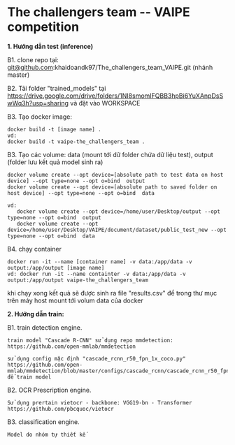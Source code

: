 # The challengers team -- VAIPE competition

**1. Hướng dẫn test (inference)**

B1. clone repo tại: git@github.com:khaidoandk97/The_challengers_team_VAIPE.git (nhánh master)

B2. Tải folder "trained_models" tại https://drive.google.com/drive/folders/1NI8smomIFQBB3hpBi6YuXAnpDsSwWq3h?usp=sharing và đặt vào WORKSPACE

B3. Tạo docker image:

    docker build -t [image name] .
    vd: 
    docker build -t vaipe-the_challengers_team .
    
B3. Tạo các volume: data (mount tới dữ folder chứa dữ liệu test), output (folder lưu kết quả model sinh ra) 

    docker volume create --opt device=[absolute path to test data on host device] --opt type=none --opt o=bind  output
    docker volume create --opt device=[absolute path to saved folder on host device] --opt type=none --opt o=bind  data

    vd:
       docker volume create --opt device=/home/user/Desktop/output --opt type=none --opt o=bind  output
       docker volume create --opt device=/home/user/Desktop/VAIPE/document/dataset/public_test_new --opt type=none --opt o=bind  data

B4. chạy container

    docker run -it --name [container name] -v data:/app/data -v output:/app/output [image name]
    vd: docker run -it --name containter -v data:/app/data -v output:/app/output vaipe-the_challengers_team

khi chạy xong kết quả sẽ được sinh ra file "results.csv" để  trong thư mục trên máy host mount tới volum data của docker


**2. Hướng dẫn train:**

B1. train detection engine.

    train model "Cascade R-CNN" sử dụng repo mmdetection: https://github.com/open-mmlab/mmdetection

    sử dụng config mặc định "cascade_rcnn_r50_fpn_1x_coco.py" https://github.com/open-mmlab/mmdetection/blob/master/configs/cascade_rcnn/cascade_rcnn_r50_fpn_1x_coco.py để train model

B2. OCR Prescription engine.

    Sử dụng prertain vietocr - backbone: VGG19-bn - Transformer https://github.com/pbcquoc/vietocr

B3. classification engine.

    Model do nhóm tự thiết kế
    
